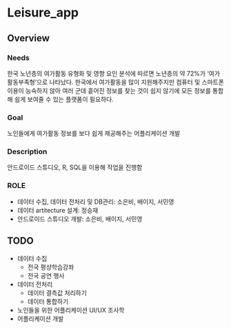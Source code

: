 # Leisure_app

## Overview
### Needs   
한국 노년층의 여가활동 유형화 및 영향 요인 분석에 따르면 노년층의 약 72%가 ‘여가활동부족형’으로 나타났다. 한국에서 여가활동을 많이 지원해주지만 컴퓨터 및 스마트폰 이용이 능숙하지 않아 여러 군데 흩어진 정보를 찾는 것이 쉽지 않기에 모든 정보를 통합해 쉽게 보여줄 수 있는 플랫폼이 필요하다. 
### Goal
노인들에게 여가활동 정보를 보다 쉽게 제공해주는 어플리케이션 개발
### Description
안드로이드 스튜디오, R, SQL을 이용해 작업을 진행함   
### ROLE
- 데이터 수집, 데이터 전처리 및 DB관리: 소은비, 배이지, 서민영
- 데이터 artitecture 설계: 정승재
- 안드로이드 스튜디오 개발: 소은비, 배이지, 서민영

## TODO
- 데이터 수집
  - 전국 평샹학습강좌
  - 전국 공연 행사
- 데이터 전처리
  - 데이터 결측값 처리하기
  - 데이터 통합하기
- 노인들을 위한 어플리케이션 UI/UX 조사학
- 어플리케이션 개발 
